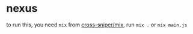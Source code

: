 # nexus
to run this, you need `mix` from [cross-sniper/mix](https://github.com/cross-sniper/mix), run `mix .` or `mix main.js`
